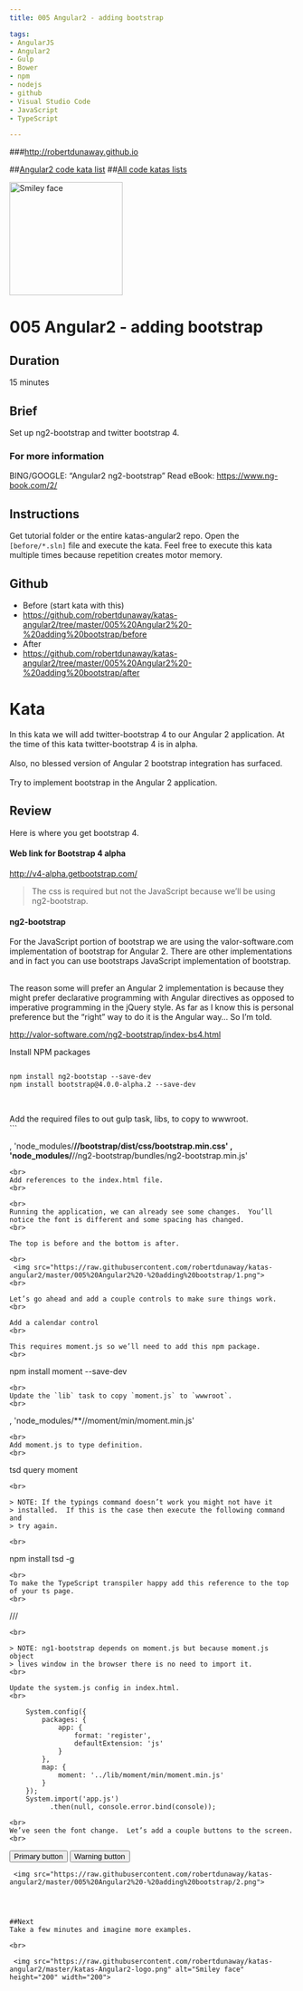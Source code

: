 ```yaml
---
title: 005 Angular2 - adding bootstrap

tags: 
- AngularJS
- Angular2
- Gulp
- Bower
- npm
- nodejs
- github
- Visual Studio Code
- JavaScript
- TypeScript

---
```


###http://robertdunaway.github.io

##[Angular2 code kata list](http://mycodekatas.github.io/angular2.html)
##[All code katas lists](http://mycodekatas.github.io/)

 <img src="https://raw.githubusercontent.com/robertdunaway/katas-angular2/master/katas-Angular2-logo.png" alt="Smiley face" height="200" width="200"> 

# 005 Angular2 - adding bootstrap

## Duration
15 minutes

## Brief
Set up ng2-bootstrap and twitter bootstrap 4.

### For more information 
BING/GOOGLE: “Angular2 ng2-bootstrap”
Read eBook: https://www.ng-book.com/2/


## Instructions
Get tutorial folder or the entire katas-angular2 repo.
Open the `[before/*.sln]` file and execute the kata.
Feel free to execute this kata multiple times because repetition creates motor memory.

## Github
 - Before (start kata with this)
  - https://github.com/robertdunaway/katas-angular2/tree/master/005%20Angular2%20-%20adding%20bootstrap/before
 - After
  - https://github.com/robertdunaway/katas-angular2/tree/master/005%20Angular2%20-%20adding%20bootstrap/after


# Kata

In this kata we will add twitter-bootstrap 4 to our Angular 2 application.  At the time of this kata twitter-bootstrap 4 is in alpha.  
<br>
Also, no blessed version of Angular 2 bootstrap integration has surfaced.  
<br>
Try to implement bootstrap in the Angular 2 application.
<br>

## Review
Here is where you get bootstrap 4.

#### Web link for Bootstrap 4 alpha
http://v4-alpha.getbootstrap.com/

> The css is required but not the JavaScript because we’ll be using
> ng2-bootstrap.


#### ng2-bootstrap
For the JavaScript portion of bootstrap we are using the valor-software.com implementation of bootstrap for Angular 2.  There are other implementations and in fact you can use bootstraps JavaScript implementation of bootstrap.  
<br>

The reason some will prefer an Angular 2 implementation is because they might prefer declarative programming with Angular directives as opposed to imperative programming in the jQuery style.  As far as I know this is personal preference but the “right” way to do it is the Angular way… So I’m told.
<br>

http://valor-software.com/ng2-bootstrap/index-bs4.html
<br>

Install NPM packages
<br>
```

npm install ng2-bootstap --save-dev
npm install bootstrap@4.0.0-alpha.2 --save-dev


```
<br>
Add the required files to out gulp task, libs, to copy to wwwroot.
<br>
```

, 'node_modules/**//bootstrap/dist/css/bootstrap.min.css'
, 'node_modules/**//ng2-bootstrap/bundles/ng2-bootstrap.min.js'


```
<br>
Add references to the index.html file.
<br>
```

<link href="../lib/bootstrap/dist/css/bootstrap.min.css" rel="stylesheet" />
<script src="../lib/ng2-bootstrap/bundles/ng2-bootstrap.min.js"></script>


```
<br>
Running the application, we can already see some changes.  You’ll notice the font is different and some spacing has changed.
<br>

The top is before and the bottom is after.

<br>
 <img src="https://raw.githubusercontent.com/robertdunaway/katas-angular2/master/005%20Angular2%20-%20adding%20bootstrap/1.png"> 
<br>

Let’s go ahead and add a couple controls to make sure things work.
<br>

Add a calendar control
<br>

This requires moment.js so we’ll need to add this npm package.
<br>
```

npm install moment --save-dev


```
<br>
Update the `lib` task to copy `moment.js` to `wwwroot`.
<br>
```

, 'node_modules/**//moment/min/moment.min.js'


```
<br>
Add moment.js to type definition.
<br>
```

tsd query moment


```
<br>

> NOTE: If the typings command doesn’t work you might not have it
> installed.  If this is the case then execute the following command and
> try again.

<br>
```

npm install tsd -g


```
<br>
To make the TypeScript transpiler happy add this reference to the top of your ts page.
<br>
```

/// <reference path="../typings/browser/definitions/moment/moment.d.ts" />


```
<br>

> NOTE: ng1-bootstrap depends on moment.js but because moment.js object
> lives window in the browser there is no need to import it.
<br>

Update the system.js config in index.html.
<br>
```

        System.config({
            packages: {
                app: {
                    format: 'register',
                    defaultExtension: 'js'
                }
            },
            map: {
                moment: '../lib/moment/min/moment.min.js'
            }
        });
        System.import('app.js')
              .then(null, console.error.bind(console));


```
<br>
We’ve seen the font change.  Let’s add a couple buttons to the screen.
<br>
```

<button type="button" class="btn btn-primary" >
    Primary button
</button>

<button type="button" class="btn btn-warning">
    Warning button
</button>


```
 <img src="https://raw.githubusercontent.com/robertdunaway/katas-angular2/master/005%20Angular2%20-%20adding%20bootstrap/2.png"> 




##Next
Take a few minutes and imagine more examples. 

<br>

 <img src="https://raw.githubusercontent.com/robertdunaway/katas-angular2/master/katas-Angular2-logo.png" alt="Smiley face" height="200" width="200"> 